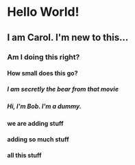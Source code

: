 # Hello World!

## I am Carol. I'm new to this...

### Am I doing this right?

#### How small does this go?

##### I am secretly the bear from that movie

##### Hi, I'm Bob. I'm a dummy. 

#### we are adding stuff

#### adding so much stuff

#### all this stuff